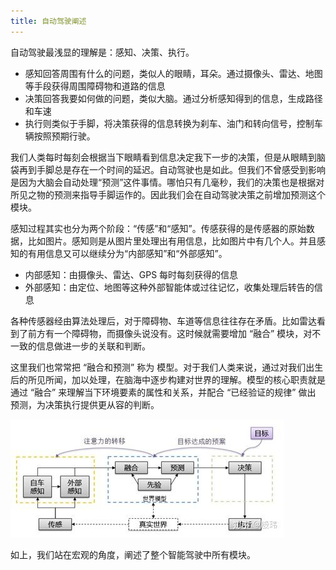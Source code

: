 ```yaml
---
title: 自动驾驶阐述
---
```


自动驾驶最浅显的理解是：感知、决策、执行。

- 感知回答周围有什么的问题，类似人的眼睛，耳朵。通过摄像头、雷达、地图等手段获得周围障碍物和道路的信息
- 决策回答我要如何做的问题，类似大脑。通过分析感知得到的信息，生成路径和车速
- 执行则类似于手脚，将决策获得的信息转换为刹车、油门和转向信号，控制车辆按照预期行驶。

我们人类每时每刻会根据当下眼睛看到信息决定我下一步的决策，但是从眼睛到脑袋再到手脚总是存在一个时间的延迟。自动驾驶也是如此。但我们不曾感受到影响是因为大脑会自动处理“预测”这件事情。哪怕只有几毫秒，我们的决策也是根据对所见之物的预测来指导手脚运作的。因此我们会在自动驾驶决策之前增加预测这个模块。

感知过程其实也分为两个阶段：“传感”和“感知”。传感获得的是传感器的原始数据，比如图片。感知则是从图片里处理出有用信息，比如图片中有几个人。并且感知的有用信息又可以继续分为“内部感知”和“外部感知”。

- 内部感知：由摄像头、雷达、GPS 每时每刻获得的信息
- 外部感知：由定位、地图等这种外部智能体或过往记忆，收集处理后转告的信息

各种传感器经由算法处理后，对于障碍物、车道等信息往往存在矛盾。比如雷达看到了前方有一个障碍物，而摄像头说没有。这时候就需要增加 “融合” 模块，对不一致的信息做进一步的关联和判断。

这里我们也常常把 “融合和预测” 称为 模型。对于我们人类来说，通过对我们出生后的所见所闻，加以处理，在脑海中逐步构建对世界的理解。模型的核心职责就是通过 “融合” 来理解当下环境要素的属性和关系，并配合 “已经验证的规律” 做出 预测，为决策执行提供更从容的判断。

![](./image/自动驾驶框架.png)

如上，我们站在宏观的角度，阐述了整个智能驾驶中所有模块。




